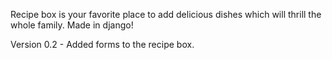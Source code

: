 Recipe box is your favorite place to add delicious dishes which will thrill the whole family. Made in django!

Version 0.2 - Added forms to the recipe box.
